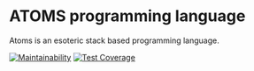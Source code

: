 # ATOMS programming language

Atoms is an esoteric stack based programming language.

[![Maintainability](https://api.codeclimate.com/v1/badges/0a88c6fa10583adfea58/maintainability)](https://codeclimate.com/github/Hyftar/atoms/maintainability) [![Test Coverage](https://api.codeclimate.com/v1/badges/0a88c6fa10583adfea58/test_coverage)](https://codeclimate.com/github/Hyftar/atoms/test_coverage)

